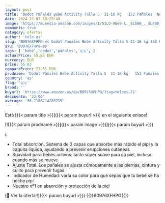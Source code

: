 ```yaml
---
layout: post
title: 'Dodot Pañales Bebé Activity Talla 5  11-16 kg   152 Pañales  Nuestro Nº1 en Absorción y Comodidad'
date: 2024-10-07 18:25:40
image: 'https://m.media-amazon.com/images/I/51LO-9Ge9-L._SL500_._SL400_.jpg'
comments: true
category: ofertas
author: 'tole.es'
slug: 'B0976XFHPG-es Dodot Pañales Bebé Activity Talla 5 11-16 kg 152 Pañales...'
sku: 'B0976XFHPG-es'
tags: [ 'bebé','dodot','pañales','🇪🇸', ]
actualPrice: 55.83 EUR
currency: EUR
price: 55.83
comparePrice: 72.51 EUR
prodname: 'Dodot Pañales Bebé Activity Talla 5  11-16 kg   152 Pañales  Nuestro Nº1 en Absorción y Comodidad'
country: 'es'
flag: '🇪🇸'
brand: ''
buyurl: 'https://www.amazon.es/dp/B0976XFHPG/?tag=tolees-21'
descuento: '23.00'
average: '56.7185714285715'
---
```


Está [{{< param title >}}]({{< param buyurl >}}) en el siguiente enlace!

[![{{< param prodname >}}]({{< param image >}})]({{< param buyurl >}})

ℹ️:

- Total absorción. Sistema de 3 capas que absorbe más rápido el pipi y la caquita líquida, ayudando a prevenir erupciones cutáneas
- Suavidad para bebés activos: tacto súper suave para su piel, incluso cuando más se mueve
- Ajuste Total. Los pañales se ajusta cómodamente a las piernas, cintura y culito para prevenir fugas
- Indicador de Humedad: varía su color para que sepas que tu bebé se ha hecho pipí
- Nuestro nº1 en absorción y protección de la piel

[🛒 Ver la oferta!!]({{< param buyurl >}})
{{<world>}}B0976XFHPG{{</world>}}
